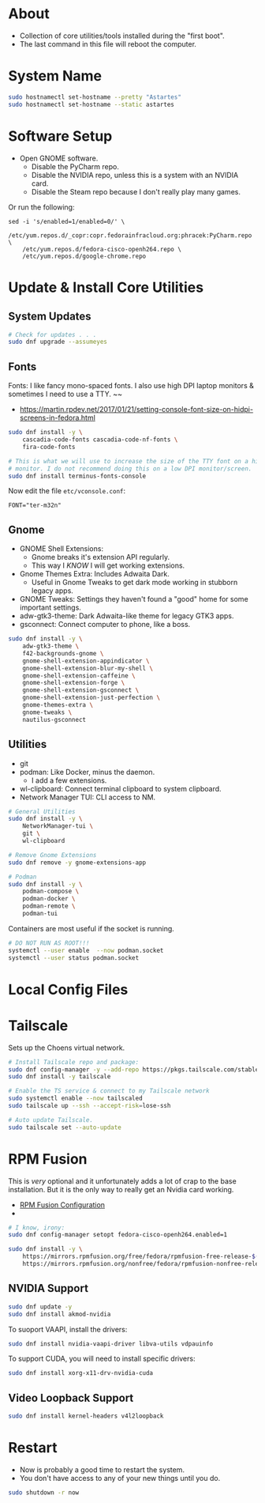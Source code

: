 # About

- Collection of core utilities/tools installed during the "first boot".
- The last command in this file will reboot the computer.

# System Name

```bash
sudo hostnamectl set-hostname --pretty "Astartes"
sudo hostnamectl set-hostname --static astartes
```

# Software Setup

- Open GNOME software.
  - Disable the PyCharm repo.
  - Disable the NVIDIA repo, unless this is a system with an NVIDIA card.
  - Disable the Steam repo because I don't really play many games.

Or run the following:

```
sed -i 's/enabled=1/enabled=0/' \
    /etc/yum.repos.d/_copr:copr.fedorainfracloud.org:phracek:PyCharm.repo \
    /etc/yum.repos.d/fedora-cisco-openh264.repo \
    /etc/yum.repos.d/google-chrome.repo
```

# Update & Install Core Utilities

## System Updates

```bash
# Check for updates . . .
sudo dnf upgrade --assumeyes
```

## Fonts

Fonts: I like fancy mono-spaced fonts. I also use high DPI laptop monitors & sometimes I need to use a TTY. ~~

- <https://martin.rpdev.net/2017/01/21/setting-console-font-size-on-hidpi-screens-in-fedora.html>

```bash
sudo dnf install -y \
    cascadia-code-fonts cascadia-code-nf-fonts \
    fira-code-fonts

# This is what we will use to increase the size of the TTY font on a high DPI
# monitor. I do not recommend doing this on a low DPI monitor/screen.
sudo dnf install terminus-fonts-console
```

Now edit the file `etc/vconsole.conf`:

```
FONT="ter-m32n"
```

## Gnome

- GNOME Shell Extensions:
  - Gnome breaks it's extension API regularly.
  - This way I _KNOW_ I will get working extensions.
- Gnome Themes Extra: Includes Adwaita Dark.
  - Useful in Gnome Tweaks to get dark mode working in stubborn legacy apps.
- GNOME Tweaks: Settings they haven't found a "good" home for some important settings.
- adw-gtk3-theme: Dark Adwaita-like theme for legacy GTK3 apps.
- gsconnect: Connect computer to phone, like a boss.

```bash
sudo dnf install -y \
    adw-gtk3-theme \
    f42-backgrounds-gnome \
    gnome-shell-extension-appindicator \
    gnome-shell-extension-blur-my-shell \
    gnome-shell-extension-caffeine \
    gnome-shell-extension-forge \
    gnome-shell-extension-gsconnect \
    gnome-shell-extension-just-perfection \
    gnome-themes-extra \
    gnome-tweaks \
    nautilus-gsconnect
```

## Utilities

- git
- podman: Like Docker, minus the daemon.
  - I add a few extensions.
- wl-clipboard: Connect terminal clipboard to system clipboard.
- Network Manager TUI: CLI access to NM.

```bash
# General Utilities
sudo dnf install -y \
    NetworkManager-tui \
    git \
    wl-clipboard

# Remove Gnome Extensions
sudo dnf remove -y gnome-extensions-app

# Podman
sudo dnf install -y \
    podman-compose \
    podman-docker \
    podman-remote \
    podman-tui
```

Containers are most useful if the socket is running.

```bash
# DO NOT RUN AS ROOT!!!
systemctl --user enable  --now podman.socket
systemctl --user status podman.socket
```

# Local Config Files

# Tailscale

Sets up the Choens virtual network.

```bash
# Install Tailscale repo and package:
sudo dnf config-manager -y --add-repo https://pkgs.tailscale.com/stable/fedora/tailscale.repo
sudo dnf install -y tailscale

# Enable the TS service & connect to my Tailscale network
sudo systemctl enable --now tailscaled
sudo tailscale up --ssh --accept-risk=lose-ssh

# Auto update Tailscale.
sudo tailscale set --auto-update
```

# RPM Fusion

This is _very_ optional and it unfortunately adds a lot of crap to the base installation. But it is the only way to really get an Nvidia card working.

- [RPM Fusion Configuration](https://rpmfusion.org/Configuration#Command_Line_Setup_using_rpm)
- 

```bash
# I know, irony:
sudo dnf config-manager setopt fedora-cisco-openh264.enabled=1

sudo dnf install -y \
    https://mirrors.rpmfusion.org/free/fedora/rpmfusion-free-release-$(rpm -E %fedora).noarch.rpm \
    https://mirrors.rpmfusion.org/nonfree/fedora/rpmfusion-nonfree-release-$(rpm -E %fedora).noarch.rpm
```

## NVIDIA Support

```bash
sudo dnf update -y
sudo dnf install akmod-nvidia
```

To suoport VAAPI, install the drivers:

```bash
sudo dnf install nvidia-vaapi-driver libva-utils vdpauinfo
````

To support CUDA, you will need to install specific drivers:

```bash
sudo dnf install xorg-x11-drv-nvidia-cuda
```

## Video Loopback Support

```bash
sudo dnf install kernel-headers v4l2loopback
```

# Restart

- Now is probably a good time to restart the system.
- You don't have access to any of your new things until you do.

```bash
sudo shutdown -r now
```
